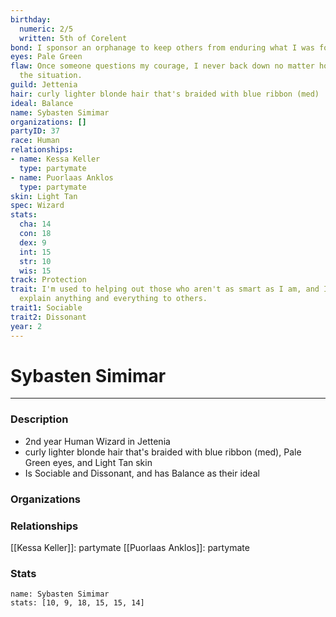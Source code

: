 ```yaml
---
birthday:
  numeric: 2/5
  written: 5th of Corelent
bond: I sponsor an orphanage to keep others from enduring what I was forced to endure.
eyes: Pale Green
flaw: Once someone questions my courage, I never back down no matter how dangerous
  the situation.
guild: Jettenia
hair: curly lighter blonde hair that's braided with blue ribbon (med)
ideal: Balance
name: Sybasten Simimar
organizations: []
partyID: 37
race: Human
relationships:
- name: Kessa Keller
  type: partymate
- name: Puorlaas Anklos
  type: partymate
skin: Light Tan
spec: Wizard
stats:
  cha: 14
  con: 18
  dex: 9
  int: 15
  str: 10
  wis: 15
track: Protection
trait: I'm used to helping out those who aren't as smart as I am, and I patiently
  explain anything and everything to others.
trait1: Sociable
trait2: Dissonant
year: 2
---
```

# Sybasten Simimar
---
### Description
- 2nd year Human Wizard in Jettenia
- curly lighter blonde hair that's braided with blue ribbon (med), Pale Green eyes, and Light Tan skin
- Is Sociable and Dissonant, and has Balance as their ideal

### Organizations
### Relationships
[[Kessa Keller]]: partymate
[[Puorlaas Anklos]]: partymate
### Stats
```statblock
name: Sybasten Simimar
stats: [10, 9, 18, 15, 15, 14]
```